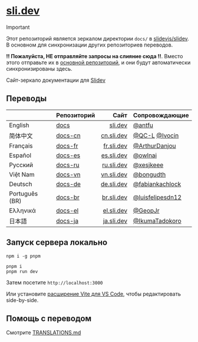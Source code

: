 # [sli.dev](https://sli.dev)

> [!IMPORTANT]
> Этот репозиторий является зеркалом директории `docs/` в [slidevjs/slidev](https://github.com/slidevjs/slidev/tree/main/docs). В основном для синхронизации других репозиториев переводов.
>
> **‼️ Пожалуйста, НЕ отправляйте запросы на слияние сюда ‼️**. Вместо этого отправьте их в [основной репозиторий](https://github.com/slidevjs/slidev), и они будут автоматически синхронизированы здесь.

Сайт-зеркало документации для [Slidev](https://github.com/slidevjs/slidev)

## Переводы

|                | Репозиторий                                   |                             Сайт | Сопровождающие                                                       |
| -------------- | ---------------------------------------------- | -------------------------------: | ------------------------------------------------------------------- |
| English     | [docs](https://github.com/slidevjs/slidev/tree/main/docs)       |       [sli.dev](https://sli.dev) | [@antfu](https://github.com/antfu)                                  |
| 简体中文       | [docs-cn](https://github.com/slidevjs/docs-cn) | [cn.sli.dev](https://cn.sli.dev) | [@QC-L](https://github.com/QC-L) [@Ivocin](https://github.com/Ivocin) |
| Français       | [docs-fr](https://github.com/slidevjs/docs-fr) | [fr.sli.dev](https://fr.sli.dev) | [@ArthurDanjou](https://github.com/ArthurDanjou)                    |
| Español        | [docs-es](https://github.com/slidevjs/docs-es) | [es.sli.dev](https://es.sli.dev) | [@owlnai](https://github.com/owlnai)                                |
| Русский        | [docs-ru](https://github.com/slidevjs/docs-ru) | [ru.sli.dev](https://ru.sli.dev) | [@xesjkeee](https://github.com/xesjkeee)                            |
| Việt Nam       | [docs-vn](https://github.com/slidevjs/docs-vn) | [vn.sli.dev](https://vn.sli.dev) | [@bongudth](https://github.com/bongudth)                            |
| Deutsch        | [docs-de](https://github.com/slidevjs/docs-de) | [de.sli.dev](https://de.sli.dev) | [@fabiankachlock](https://github.com/fabiankachlock)                |
| Português (BR) | [docs-br](https://github.com/slidevjs/docs-br) | [br.sli.dev](https://br.sli.dev) | [@luisfelipesdn12](https://github.com/luisfelipesdn12)              |
| Ελληνικά       | [docs-el](https://github.com/slidevjs/docs-el) | [el.sli.dev](https://el.sli.dev) | [@GeopJr](https://github.com/GeopJr)                                |
| 日本語         | [docs-ja](https://github.com/slidevjs/docs-el) | [ja.sli.dev](https://ja.sli.dev) | [@IkumaTadokoro](https://github.com/IkumaTadokoro)                  |

## Запуск сервера локально

```
npm i -g pnpm

pnpm i
pnpm run dev
```

Затем посетите `http://localhost:3000`

Или установите [расширение Vite для VS Code](https://marketplace.visualstudio.com/items?itemName=antfu.vite), чтобы редактировать side-by-side.

## Помощь с переводом

Смотрите [TRANSLATIONS.md](/TRANSLATIONS.md)